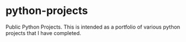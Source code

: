 # python-projects
Public Python Projects.
This is intended as a portfolio of various python projects that I have completed.
